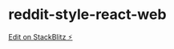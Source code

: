 # reddit-style-react-web

[Edit on StackBlitz ⚡️](https://stackblitz.com/edit/reddit-style-react-web)